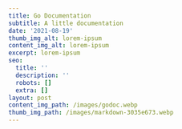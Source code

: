 ```yaml
---
title: Go Documentation
subtitle: A little documentation
date: '2021-08-19'
thumb_img_alt: lorem-ipsum
content_img_alt: lorem-ipsum
excerpt: lorem-ipsum
seo:
  title: ''
  description: ''
  robots: []
  extra: []
layout: post
content_img_path: /images/godoc.webp
thumb_img_path: /images/markdown-3035e673.webp
---
```

